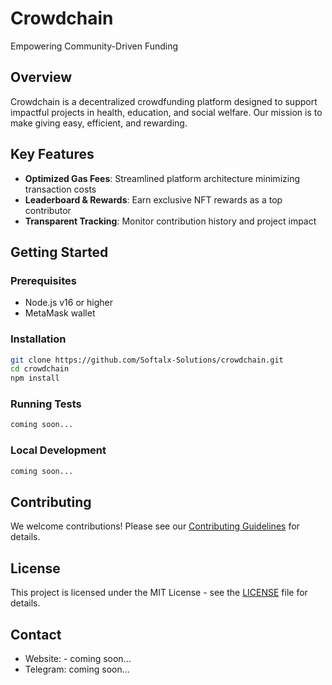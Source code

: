 # Crowdchain

Empowering Community-Driven Funding

## Overview

Crowdchain is a decentralized crowdfunding platform designed to support impactful projects in health, education, and social welfare. Our mission is to make giving easy, efficient, and rewarding.

## Key Features

- **Optimized Gas Fees**: Streamlined platform architecture minimizing transaction costs
- **Leaderboard & Rewards**: Earn exclusive NFT rewards as a top contributor
- **Transparent Tracking**: Monitor contribution history and project impact

## Getting Started

### Prerequisites

- Node.js v16 or higher
- MetaMask wallet

### Installation

```bash
git clone https://github.com/Softalx-Solutions/crowdchain.git
cd crowdchain
npm install
```

### Running Tests

```bash
coming soon...
```

### Local Development

```bash
coming soon...
```

## Contributing

We welcome contributions! Please see our [Contributing Guidelines](CONTRIBUTING.md) for details.

## License

This project is licensed under the MIT License - see the [LICENSE](LICENSE) file for details.

## Contact

- Website: - coming soon...
- Telegram: coming soon...

